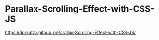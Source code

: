 # Parallax-Scrolling-Effect-with-CSS-JS
https://dorkatzir.github.io/Parallax-Scrolling-Effect-with-CSS-JS/
